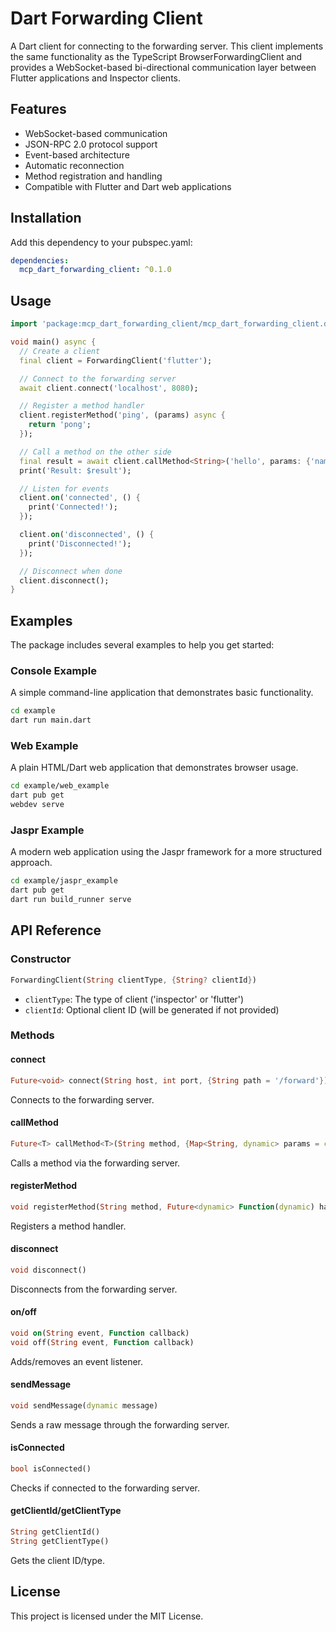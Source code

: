 # Dart Forwarding Client

A Dart client for connecting to the forwarding server. This client implements the same functionality as the TypeScript BrowserForwardingClient and provides a WebSocket-based bi-directional communication layer between Flutter applications and Inspector clients.

## Features

- WebSocket-based communication
- JSON-RPC 2.0 protocol support
- Event-based architecture
- Automatic reconnection
- Method registration and handling
- Compatible with Flutter and Dart web applications

## Installation

Add this dependency to your pubspec.yaml:

```yaml
dependencies:
  mcp_dart_forwarding_client: ^0.1.0
```

## Usage

```dart
import 'package:mcp_dart_forwarding_client/mcp_dart_forwarding_client.dart';

void main() async {
  // Create a client
  final client = ForwardingClient('flutter');

  // Connect to the forwarding server
  await client.connect('localhost', 8080);

  // Register a method handler
  client.registerMethod('ping', (params) async {
    return 'pong';
  });

  // Call a method on the other side
  final result = await client.callMethod<String>('hello', params: {'name': 'world'});
  print('Result: $result');

  // Listen for events
  client.on('connected', () {
    print('Connected!');
  });

  client.on('disconnected', () {
    print('Disconnected!');
  });

  // Disconnect when done
  client.disconnect();
}
```

## Examples

The package includes several examples to help you get started:

### Console Example

A simple command-line application that demonstrates basic functionality.

```bash
cd example
dart run main.dart
```

### Web Example

A plain HTML/Dart web application that demonstrates browser usage.

```bash
cd example/web_example
dart pub get
webdev serve
```

### Jaspr Example

A modern web application using the Jaspr framework for a more structured approach.

```bash
cd example/jaspr_example
dart pub get
dart run build_runner serve
```

## API Reference

### Constructor

```dart
ForwardingClient(String clientType, {String? clientId})
```

- `clientType`: The type of client ('inspector' or 'flutter')
- `clientId`: Optional client ID (will be generated if not provided)

### Methods

#### connect

```dart
Future<void> connect(String host, int port, {String path = '/forward'})
```

Connects to the forwarding server.

#### callMethod

```dart
Future<T> callMethod<T>(String method, {Map<String, dynamic> params = const {}})
```

Calls a method via the forwarding server.

#### registerMethod

```dart
void registerMethod(String method, Future<dynamic> Function(dynamic) handler)
```

Registers a method handler.

#### disconnect

```dart
void disconnect()
```

Disconnects from the forwarding server.

#### on/off

```dart
void on(String event, Function callback)
void off(String event, Function callback)
```

Adds/removes an event listener.

#### sendMessage

```dart
void sendMessage(dynamic message)
```

Sends a raw message through the forwarding server.

#### isConnected

```dart
bool isConnected()
```

Checks if connected to the forwarding server.

#### getClientId/getClientType

```dart
String getClientId()
String getClientType()
```

Gets the client ID/type.

## License

This project is licensed under the MIT License.
